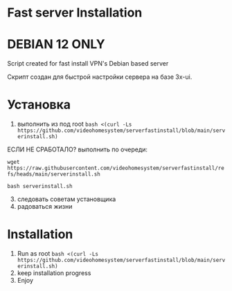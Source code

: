 # Fast server Installation
# DEBIAN 12 ONLY
Script created for fast install VPN's Debian based server

Скрипт создан для быстрой настройки сервера на базе 3x-ui.
 
# Установка

1) выполнить из под root
`bash <(curl -Ls https://github.com/videohomesystem/serverfastinstall/blob/main/serverinstall.sh)`

ЕСЛИ НЕ СРАБОТАЛО? выполнить по очереди:

`wget https://raw.githubusercontent.com/videohomesystem/serverfastinstall/refs/heads/main/serverinstall.sh`

`bash serverinstall.sh`

3) следовать советам установщика
4) радоваться жизни

# Installation 
1) Run as root
`bash <(curl -Ls https://github.com/videohomesystem/serverfastinstall/blob/main/serverinstall.sh)`
3) keep installation progress
4) Enjoy

